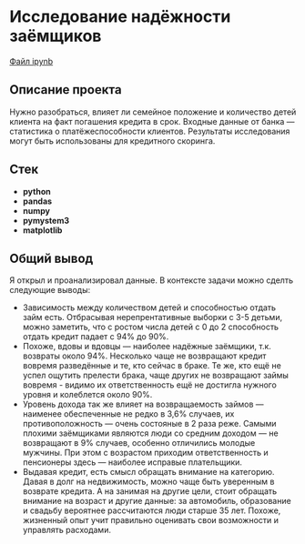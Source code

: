 # Исследование надёжности заёмщиков

[Файл ipynb](https://github.com/oleggrigoryev/public_projects/blob/main/banking/notebook_EDA_bank_oleg_grigoryev_public.ipynb)

## Описание проекта

Нужно разобраться, влияет ли семейное положение и количество детей клиента на факт погашения кредита в срок. Входные данные от банка — статистика о платёжеспособности клиентов. Результаты исследования могут быть использованы для кредитного скоринга.



## Стек

- **python**
- **pandas**
- **numpy**
- **pymystem3**
- **matplotlib**

## 

## Общий вывод

Я открыл и проанализировал данные. В контексте задачи можно сделть следующие выводы:
- Зависимость между количеством детей и способностью отдать займ есть. Отбрасывая нерепрентативные выборки с 3-5 детьми, можно заметить, что с ростом числа детей с 0 до 2 способность отдать кредит падает с 94% до 90%.
- Похоже, вдовы и вдовцы — наиболее надёжные заёмщики, т.к. возвраты около 94%. Несколько чаще не возвращают кредит вовремя разведённые и те, кто сейчас в браке. Те же, кто ещё не успел ощутить прелести брака, чаще других не возвращают займы вовремя - видимо их ответственность ещё не достигла нужного уровня и колеблется около 90%.
- Уровень дохода так же влияет на возвращаемость займов — наименее обеспеченные не редко в 3,6% случаев, их противоположность — очень состояные в 2 раза реже. Самыми плохими заёмщиками являются люди со средним доходом — не возвращают в 9% случаев, особенно отличились молодые мужчины. При этом с возрастом приходим ответственность и пенсионеры здесь — наиболее исправые плательщики.
- Выдавая кредит, есть смысл обращать внимание на категорию. Давая в долг на недвижимость, можно чаще быть уверенным в возврате кредита. А на занимая на другие цели, стоит обращать внимание на возраст и другие данные: за автомобиль, образование и свадьбу вероятнее рассчитаются люди старше 35 лет. Похоже, жизненный опыт учит правильно оценивать свои возможности и управлять расходами.
